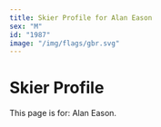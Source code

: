 ```yaml
---
title: Skier Profile for Alan Eason
sex: "M"
id: "1987"
image: "/img/flags/gbr.svg" 
---
```


# Skier Profile

This page is for: Alan Eason.
    